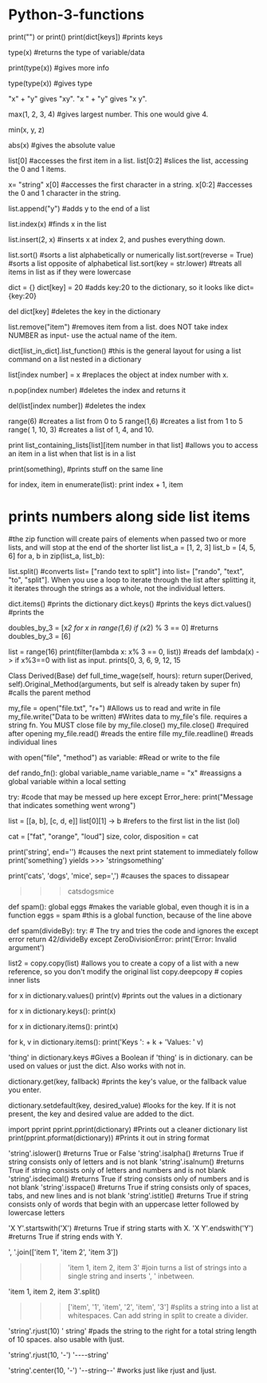 # Python-3-functions

print("") or print()
print(dict[keys]) #prints keys 

type(x) #returns the type of variable/data

print(type(x)) #gives more info

type(type(x)) #gives type

"x" + "y" gives "xy". "x " + "y" gives "x y".

max(1, 2, 3, 4) #gives largest number. This one would give 4. 

min(x, y, z)

abs(x) #gives the absolute value

list[0] #accesses the first item in a list.
list[0:2] #slices the list, accessing the 0 and 1 items.

x= "string"
x[0] #accesses the first character in a string.
x[0:2] #accesses the 0 and 1 character in the string.


list.append("y") #adds y to the end of a list

list.index(x) #finds x in the list

list.insert(2, x) #inserts x at index 2, and pushes everything down.

list.sort() #sorts a list alphabetically or numerically
list.sort(reverse = True) #sorts a list opposite of alphabetical
list.sort(key = str.lower) #treats all items in list as if they were lowercase

dict = {}
dict[key] = 20 #adds key:20 to the dictionary, so it looks like dict={key:20}

del dict[key] #deletes the key in the dictionary

list.remove("item") #removes item from a list. does NOT take index NUMBER as input- use the actual name of the item.

dict[list_in_dict].list_function() #this is the general layout for using a list command on a list nested in a dictionary

list[index number] = x #replaces the object at index number with x.

n.pop(index number) #deletes the index and returns it

del(list[index number]) #deletes the index 

range(6) #creates a list from 0 to 5
range(1,6) #creates a list from 1 to 5
range( 1, 10, 3) #creates a list of 1, 4, and 10. 

print list_containing_lists[list][item number in that list] #allows you to access an item in a list when that list is in a list

print(something), #prints stuff on the same line

for index, item in enumerate(list):
  print index + 1, item
  # prints numbers along side list items
  
#the zip function will create pairs of elements when passed two or more lists, and will stop at the end of the shorter list
list_a = [1, 2, 3]
list_b = [4, 5, 6]
for a, b in zip(list_a, list_b):
  
list.split() #converts list= ["rando text to split"] into list= ["rando", "text", "to", "split"]. When you use a loop to iterate through the list after splitting it, it iterates through the strings as a whole, not the individual letters.

dict.items() #prints the dictionary
dict.keys() #prints the keys
dict.values() #prints the 

doubles_by_3 = [x*2 for x in range(1,6) if (x*2) % 3 == 0] #returns doubles_by_3 = [6]

list = range(16)
print(filter(lambda x: x% 3 == 0, list)) #reads def lambda(x) - > if x%3==0 with list as input. prints[0, 3, 6, 9, 12, 15

Class Derived(Base)
  def full_time_wage(self, hours):
    return super(Derived, self).Original_Method(arguments, but self is already taken by super fn) #calls the parent method
   
my_file = open("file.txt", "r+") #Allows us to read and write in file
my_file.write("Data to be written) #Writes data to my_file's file. requires a string fn. You MUST close file by my_file.close()
my_file.close() #required after opening
my_file.read() #reads the entire fille
my_file.readline() #reads individual lines

with open("file", "method") as variable: #Read or write to the file

def rando_fn():
   global variable_name
   variable_name = "x" #reassigns a global variable within a local setting
   
try:
  #code that may be messed up here
except Error_here:
  print("Message that indicates something went wrong")

list = [[a, b], [c, d, e]]
list[0][1] -> b #refers to the first list in the list (lol)

cat = ["fat", "orange", "loud"]
size, color, disposition = cat

print('string', end='') #causes the next print statement to immediately follow
print('something')
yields >>> 'stringsomething'

print('cats', 'dogs', 'mice', sep=',') #causes the spaces to dissapear
>>> catsdogsmice

def spam():
  global eggs  #makes the variable global, even though it is in a function
  eggs = spam  #this is a global function, because of the line above
  
def spam(divideBy):
    try:                        # The try and tries the code and ignores the except error
        return 42/divideBy
    except ZeroDivisionError:
        print('Error: Invalid argument')

list2 = copy.copy(list) #allows you to create a copy of a list with a new reference, so you don't modify the original list
copy.deepcopy # copies inner lists

for x in dictionary.values()
  print(v) #prints out the values in a dictionary
  
for x in dictionary.keys():
  print(x)
  
for x in dictionary.items():
  print(x)
  
for k, v in dictionary.items():
  print('Keys ': + k + 'Values: ' v) 
  
'thing' in dictionary.keys #Gives a Boolean if 'thing' is in dictionary. can be used on values or just the dict. Also works with not in.

dictionary.get(key, fallback) #prints the key's value, or the fallback value you enter.

dictionary.setdefault(key, desired_value) #looks for the key. If it is not present, the key and desired value are added to the dict.

import pprint
pprint.pprint(dictionary) #Prints out a cleaner dictionary list
print(pprint.pformat(dictionary)) #Prints it out in string format

'string'.islower() #returns True or False
'string'.isalpha() #returns True if string consists only of letters and is not blank
'string'.isalnum() #returns True if string consists only of letters and numbers and is not blank
'string'.isdecimal() #returns True if string consists only of numbers and is not blank
'string'.isspace() #returns True if string consists only of spaces, tabs, and new lines and is not blank
'string'.istitle() #returns True if string consists only of words that begin with an uppercase letter followed by lowercase letters

'X Y'.startswith('X') #returns True if string starts with X.
'X Y'.endswith('Y') #returns True if string ends with Y.

', '.join(['item 1', 'item 2', 'item 3']) 
>>> 'item 1, item 2, item 3' #join turns a list of strings into a single string and inserts ', ' inbetween. 

'item 1, item 2, item 3'.split()
>>> ['item', '1', 'item', '2', 'item', '3'] #splits a string into a list at whitespaces. Can add string in split to create a divider.

'string'.rjust(10)
'    string' #pads the string to the right for a total string length of 10 spaces. also usable with ljust.

'string'.rjust(10, '-')
'----string'

'string'.center(10, '-')
'--string--'   #works just like rjust and ljust.
